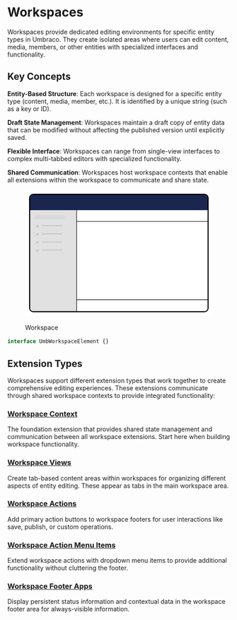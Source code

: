 # Workspaces

Workspaces provide dedicated editing environments for specific entity types in Umbraco. They create isolated areas where users can edit content, media, members, or other entities with specialized interfaces and functionality.

## Key Concepts

**Entity-Based Structure**: Each workspace is designed for a specific entity type (content, media, member, etc.). It is identified by a unique string (such as a key or ID).

**Draft State Management**: Workspaces maintain a draft copy of entity data that can be modified without affecting the published version until explicitly saved.

**Flexible Interface**: Workspaces can range from single-view interfaces to complex multi-tabbed editors with specialized functionality.

**Shared Communication**: Workspaces host workspace contexts that enable all extensions within the workspace to communicate and share state.

<figure><img src="../.gitbook/assets/workspace.svg" alt=""><figcaption><p>Workspace</p></figcaption></figure>

```ts
interface UmbWorkspaceElement {}
```

## Extension Types

Workspaces support different extension types that work together to create comprehensive editing experiences. These extensions communicate through shared workspace contexts to provide integrated functionality:

### [Workspace Context](extending-overview/extension-types/workspaces/workspace-context.md)
The foundation extension that provides shared state management and communication between all workspace extensions. Start here when building workspace functionality.

### [Workspace Views](extending-overview/extension-types/workspaces/workspace-views.md)
Create tab-based content areas within workspaces for organizing different aspects of entity editing. These appear as tabs in the main workspace area.

### [Workspace Actions](extending-overview/extension-types/workspaces/workspace-editor-actions.md)
Add primary action buttons to workspace footers for user interactions like save, publish, or custom operations.

### [Workspace Action Menu Items](extending-overview/extension-types/workspaces/workspace-action-menu-items.md)
Extend workspace actions with dropdown menu items to provide additional functionality without cluttering the footer.

### [Workspace Footer Apps](extending-overview/extension-types/workspaces/workspace-footer-apps.md)
Display persistent status information and contextual data in the workspace footer area for always-visible information.
